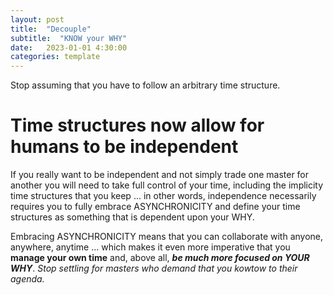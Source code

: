 ```yaml
---
layout: post
title:  "Decouple"
subtitle:  "KNOW your WHY"
date:   2023-01-01 4:30:00
categories: template
---
```



Stop assuming that you have to follow an arbitrary time structure.

# Time structures now allow for humans to be independent

If you really want to be independent and not simply trade one master for another you will need to take full control of your time, including the implicity time structures that you keep ... in other words, independence necessarily requires you to fully embrace ASYNCHRONICITY and define your time structures as something that is dependent upon your WHY.

Embracing ASYNCHRONICITY means that you can collaborate with anyone, anywhere, anytime ... which makes it even more imperative that you **manage your own time** and, above all, ***be much more focused on YOUR WHY***. *Stop settling for masters who demand that you kowtow to their agenda.*